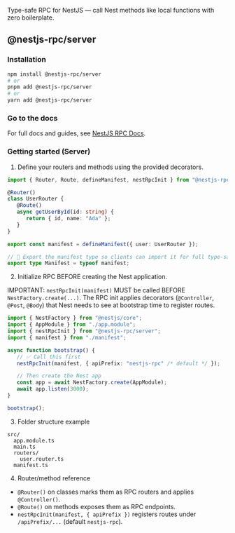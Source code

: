 Type-safe RPC for NestJS — call Nest methods like local functions with zero boilerplate.

## @nestjs-rpc/server

### Installation

```bash
npm install @nestjs-rpc/server
# or
pnpm add @nestjs-rpc/server
# or
yarn add @nestjs-rpc/server
```

### Go to the docs

For full docs and guides, see [NestJS RPC Docs](https://natansal.github.io/NestRPC-docs/).

### Getting started (Server)

1. Define your routers and methods using the provided decorators.

```ts
import { Router, Route, defineManifest, nestRpcInit } from "@nestjs-rpc/server";

@Router()
class UserRouter {
   @Route()
   async getUserById(id: string) {
      return { id, name: "Ada" };
   }
}

export const manifest = defineManifest({ user: UserRouter });

// 🔁 Export the manifest type so clients can import it for full type-safety
export type Manifest = typeof manifest;
```

2. Initialize RPC BEFORE creating the Nest application.

IMPORTANT: `nestRpcInit(manifest)` MUST be called BEFORE `NestFactory.create(...)`. The RPC init applies decorators
(`@Controller`, `@Post`, `@Body`) that Nest needs to see at bootstrap time to register routes.

```ts
import { NestFactory } from "@nestjs/core";
import { AppModule } from "./app.module";
import { nestRpcInit } from "@nestjs-rpc/server";
import { manifest } from "./manifest";

async function bootstrap() {
   // ✅ Call this first
   nestRpcInit(manifest, { apiPrefix: "nestjs-rpc" /* default */ });

   // Then create the Nest app
   const app = await NestFactory.create(AppModule);
   await app.listen(3000);
}

bootstrap();
```

3. Folder structure example

```text
src/
  app.module.ts
  main.ts
  routers/
    user.router.ts
  manifest.ts
```

4. Router/method reference

- `@Router()` on classes marks them as RPC routers and applies `@Controller()`.
- `@Route()` on methods exposes them as RPC endpoints.
- `nestRpcInit(manifest, { apiPrefix })` registers routes under `/apiPrefix/...` (default `nestjs-rpc`).
